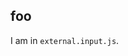 <!-- Generated by documentation.js. Update this documentation by updating the source code. -->

## foo

I am in `external.input.js`.
